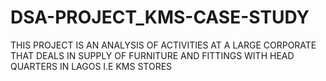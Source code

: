 # DSA-PROJECT_KMS-CASE-STUDY
THIS PROJECT IS AN ANALYSIS OF ACTIVITIES AT A LARGE CORPORATE THAT DEALS IN SUPPLY OF FURNITURE AND FITTINGS WITH HEAD QUARTERS IN LAGOS I.E KMS STORES

